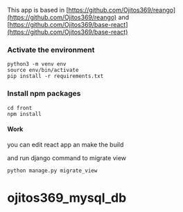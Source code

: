 This app is based in 
[https://github.com/Ojitos369/reango](https://github.com/Ojitos369/reango) 
and [https://github.com/Ojitos369/base-react](https://github.com/Ojitos369/base-react)  

### Activate the environment

```shell
python3 -m venv env
source env/bin/activate
pip install -r requirements.txt
```

### Install npm packages
    
```shell
cd front
npm install
```

#### Work  
you can edit react app an make the build

and run django command to migrate view

```shell
python manage.py migrate_view
```
# ojitos369_mysql_db
